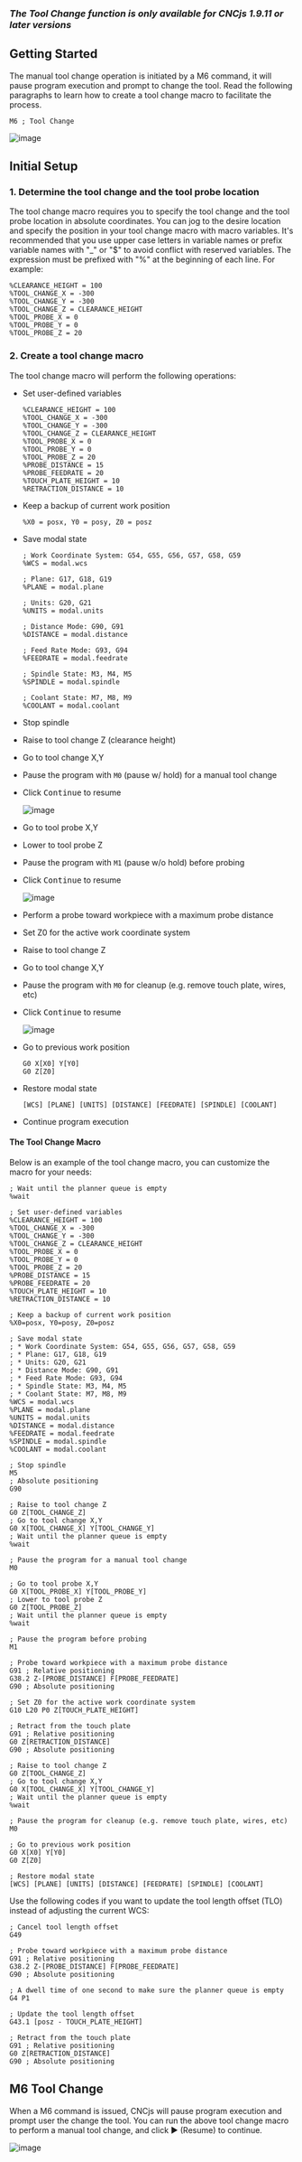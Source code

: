 ### **_The Tool Change function is only available for CNCjs 1.9.11 or later versions_**

## Getting Started

The manual tool change operation is initiated by a M6 command, it will pause program execution and prompt to change the tool. Read the following paragraphs to learn how to create a tool change macro to facilitate the process.

```
M6 ; Tool Change
```

![image](https://user-images.githubusercontent.com/447801/31429228-180a3740-ae33-11e7-89db-d1bb83cf7670.png)

## Initial Setup

### 1. Determine the tool change and the tool probe location

The tool change macro requires you to specify the tool change and the tool probe location in absolute coordinates. You can jog to the desire location and specify the position in your tool change macro with macro variables. It's recommended that you use upper case letters in variable names or prefix variable names with "_" or "$" to avoid conflict with reserved variables. The expression must be prefixed with "%" at the beginning of each line. For example:

```
%CLEARANCE_HEIGHT = 100
%TOOL_CHANGE_X = -300
%TOOL_CHANGE_Y = -300
%TOOL_CHANGE_Z = CLEARANCE_HEIGHT
%TOOL_PROBE_X = 0
%TOOL_PROBE_Y = 0
%TOOL_PROBE_Z = 20
```

### 2. Create a tool change macro

The tool change macro will perform the following operations:

* Set user-defined variables
  ```
  %CLEARANCE_HEIGHT = 100
  %TOOL_CHANGE_X = -300
  %TOOL_CHANGE_Y = -300
  %TOOL_CHANGE_Z = CLEARANCE_HEIGHT
  %TOOL_PROBE_X = 0
  %TOOL_PROBE_Y = 0
  %TOOL_PROBE_Z = 20
  %PROBE_DISTANCE = 15
  %PROBE_FEEDRATE = 20
  %TOUCH_PLATE_HEIGHT = 10
  %RETRACTION_DISTANCE = 10
  ```

* Keep a backup of current work position
  ```
  %X0 = posx, Y0 = posy, Z0 = posz
  ```

* Save modal state
  ```
  ; Work Coordinate System: G54, G55, G56, G57, G58, G59
  %WCS = modal.wcs

  ; Plane: G17, G18, G19
  %PLANE = modal.plane

  ; Units: G20, G21
  %UNITS = modal.units

  ; Distance Mode: G90, G91
  %DISTANCE = modal.distance

  ; Feed Rate Mode: G93, G94
  %FEEDRATE = modal.feedrate

  ; Spindle State: M3, M4, M5
  %SPINDLE = modal.spindle

  ; Coolant State: M7, M8, M9
  %COOLANT = modal.coolant
  ```

* Stop spindle

* Raise to tool change Z (clearance height)

* Go to tool change X,Y

* Pause the program with `M0` (pause w/ hold) for a manual tool change

* Click <kbd>Continue</kbd> to resume

  ![image](https://user-images.githubusercontent.com/447801/31432194-89c6fc26-ae3b-11e7-8e5f-eea4cfffc99a.png)

* Go to tool probe X,Y

* Lower to tool probe Z

* Pause the program with `M1` (pause w/o hold) before probing

* Click <kbd>Continue</kbd> to resume
  
  ![image](https://user-images.githubusercontent.com/447801/31432229-a1c2a0e6-ae3b-11e7-9ce2-1bbfecc17648.png)

* Perform a probe toward workpiece with a maximum probe distance

* Set Z0 for the active work coordinate system

* Raise to tool change Z

* Go to tool change X,Y

* Pause the program with `M0` for cleanup (e.g. remove touch plate, wires, etc)

* Click <kbd>Continue</kbd> to resume

  ![image](https://user-images.githubusercontent.com/447801/31432194-89c6fc26-ae3b-11e7-8e5f-eea4cfffc99a.png)

* Go to previous work position
  ```
  G0 X[X0] Y[Y0]
  G0 Z[Z0]
  ```

* Restore modal state
  ```
  [WCS] [PLANE] [UNITS] [DISTANCE] [FEEDRATE] [SPINDLE] [COOLANT]
  ```

* Continue program execution

#### The Tool Change Macro

Below is an example of the tool change macro, you can customize the macro for your needs:

```
; Wait until the planner queue is empty
%wait

; Set user-defined variables
%CLEARANCE_HEIGHT = 100
%TOOL_CHANGE_X = -300
%TOOL_CHANGE_Y = -300
%TOOL_CHANGE_Z = CLEARANCE_HEIGHT
%TOOL_PROBE_X = 0
%TOOL_PROBE_Y = 0
%TOOL_PROBE_Z = 20
%PROBE_DISTANCE = 15
%PROBE_FEEDRATE = 20
%TOUCH_PLATE_HEIGHT = 10
%RETRACTION_DISTANCE = 10

; Keep a backup of current work position
%X0=posx, Y0=posy, Z0=posz

; Save modal state
; * Work Coordinate System: G54, G55, G56, G57, G58, G59
; * Plane: G17, G18, G19
; * Units: G20, G21
; * Distance Mode: G90, G91
; * Feed Rate Mode: G93, G94
; * Spindle State: M3, M4, M5
; * Coolant State: M7, M8, M9
%WCS = modal.wcs
%PLANE = modal.plane
%UNITS = modal.units
%DISTANCE = modal.distance
%FEEDRATE = modal.feedrate
%SPINDLE = modal.spindle
%COOLANT = modal.coolant

; Stop spindle
M5
; Absolute positioning
G90

; Raise to tool change Z
G0 Z[TOOL_CHANGE_Z]
; Go to tool change X,Y
G0 X[TOOL_CHANGE_X] Y[TOOL_CHANGE_Y]
; Wait until the planner queue is empty
%wait

; Pause the program for a manual tool change
M0

; Go to tool probe X,Y
G0 X[TOOL_PROBE_X] Y[TOOL_PROBE_Y]
; Lower to tool probe Z
G0 Z[TOOL_PROBE_Z]
; Wait until the planner queue is empty
%wait

; Pause the program before probing
M1

; Probe toward workpiece with a maximum probe distance
G91 ; Relative positioning
G38.2 Z-[PROBE_DISTANCE] F[PROBE_FEEDRATE]
G90 ; Absolute positioning

; Set Z0 for the active work coordinate system
G10 L20 P0 Z[TOUCH_PLATE_HEIGHT]

; Retract from the touch plate
G91 ; Relative positioning
G0 Z[RETRACTION_DISTANCE]
G90 ; Absolute positioning

; Raise to tool change Z
G0 Z[TOOL_CHANGE_Z]
; Go to tool change X,Y
G0 X[TOOL_CHANGE_X] Y[TOOL_CHANGE_Y]
; Wait until the planner queue is empty
%wait

; Pause the program for cleanup (e.g. remove touch plate, wires, etc)
M0

; Go to previous work position
G0 X[X0] Y[Y0]
G0 Z[Z0]

; Restore modal state
[WCS] [PLANE] [UNITS] [DISTANCE] [FEEDRATE] [SPINDLE] [COOLANT]
```

Use the following codes if you want to update the tool length offset (TLO) instead of adjusting the current WCS: 

```
; Cancel tool length offset
G49

; Probe toward workpiece with a maximum probe distance
G91 ; Relative positioning
G38.2 Z-[PROBE_DISTANCE] F[PROBE_FEEDRATE]
G90 ; Absolute positioning

; A dwell time of one second to make sure the planner queue is empty
G4 P1

; Update the tool length offset
G43.1 [posz - TOUCH_PLATE_HEIGHT]

; Retract from the touch plate
G91 ; Relative positioning
G0 Z[RETRACTION_DISTANCE]
G90 ; Absolute positioning
```

## M6 Tool Change

When a M6 command is issued, CNCjs will pause program execution and prompt user the change the tool. You can run the above tool change macro to perform a manual tool change, and click ▶ (Resume) to continue.

![image](https://user-images.githubusercontent.com/447801/31432483-5b8e0470-ae3c-11e7-8ff3-035dce7ceec4.png)